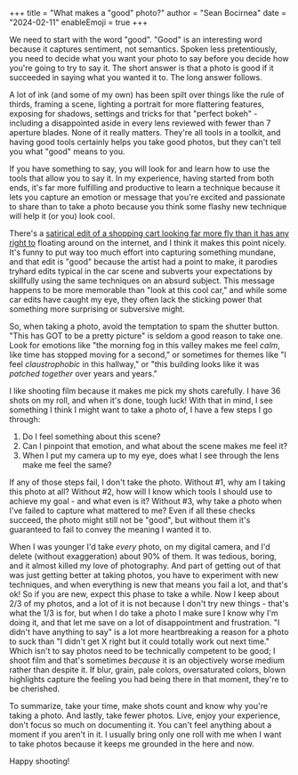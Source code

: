 +++
title = "What makes a \"good\" photo?"
author = "Sean Bocirnea"
date = "2024-02-11"
enableEmoji = true
+++

We need to start with the word "good".
"Good" is an interesting word because it captures sentiment, not semantics.
Spoken less pretentiously, you need to decide what you want your photo to say before you decide how you're going to try to say it.
The short answer is that a photo is good if it succeeded in saying what you wanted it to. The long answer follows.

A lot of ink (and some of my own) has been spilt over things like the rule of thirds,
framing a scene, lighting a portrait for more flattering features, exposing for shadows, settings and tricks for that "perfect bokeh" - including a disappointed aside in every lens reviewed with fewer than 7 aperture blades.
None of it really matters. They're all tools in a toolkit, and having good tools certainly helps you take good photos, but they can't tell you what "good" means to you.

If you have something to say, you will look for and learn how to use the tools that allow you to say it. In my experience, having started from both ends, it's far more fulfilling and productive to learn a technique because it lets you capture an emotion or message that you're excited and passionate to share than to take a photo because you think some flashy new technique will help it (or you) look cool.

There's a [satirical edit of a shopping cart looking far more fly than it has any right to](https://www.youtube.com/shorts/KsbRj4mombQ) floating around on the internet, and I think it makes this point nicely.
It's funny to put way too much effort into capturing something mundane, and that edit is "good" because the artist had a point to make,
it parodies tryhard edits typical in the car scene and subverts your expectations by skillfully using the same techniques on an absurd subject.
This message happens to be more memorable than "look at this cool car," and while some car edits have caught my eye, they often lack the sticking power that something more surprising or subversive might.

So, when taking a photo, avoid the temptation to spam the shutter button. "This has GOT to be a pretty picture" is seldom a good reason to take one. Look for emotions like "the morning fog in this valley makes me feel _calm_, like time has stopped moving for a second," or sometimes for themes like "I feel _claustrophobic_ in this hallway," or "this building looks like it was _patched together_ over years and years."

I like shooting film because it makes me pick my shots carefully. I have 36 shots on my roll, and when it's done, tough luck! With that in mind, I see something I think I might want to take a photo of, I have a few steps I go through:

1. Do I feel something about this scene?
2. Can I pinpoint that emotion, and what about the scene makes me feel it?
3. When I put my camera up to my eye, does what I see through the lens make me feel the same?

If any of those steps fail, I don't take the photo.
Without #1, why am I taking this photo at all? Without #2, how will I know which tools I should use to achieve my goal - and what even is it?
Without #3, why take a photo when I've failed to capture what mattered to me?
Even if all these checks succeed, the photo might still not be "good", but without them it's guaranteed to fail to convey the meaning I wanted it to.

When I was younger I'd take _every_ photo, on my digital camera, and I'd delete (without exaggeration) about 90% of them. It was tedious, boring, and it almost killed my love of photography. And part of getting out of that was just getting better at taking photos, you have to experiment with new techniques, and when everything is new that means you fail a lot, and that's ok! So if you are new, expect this phase to take a while. Now I keep about 2/3 of my photos, and a lot of it is not because I don't try new things - that's what the 1/3 is for, but when I do take a photo I make sure I know why I'm doing it, and that let me save on a lot of disappointment and frustration. "I didn't have anything to say" is a lot more heartbreaking a reason for a photo to suck than "I didn't get X right but it could totally work out next time." Which isn't to say photos need to be technically competent to be good; I shoot film and that's sometimes _because_ it is an objectively worse medium rather than despite it. If blur, grain, pale colors, oversaturated colors, blown highlights capture the feeling you had being there in that moment, they're to be cherished.

To summarize, take your time, make shots count and know why you're taking a photo. And lastly, take fewer photos. Live, enjoy your experience, don't focus so much on documenting it. You can't feel anything about a moment if you aren't in it. I usually bring only one roll with me when I want to take photos because it keeps me grounded in the here and now.

Happy shooting!